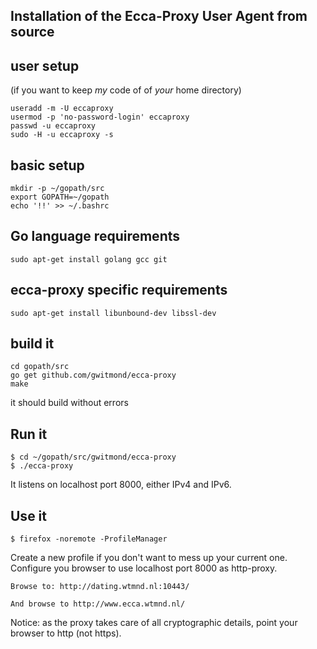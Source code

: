 ## Installation of the Ecca-Proxy User Agent from source

## user setup  

(if you want to keep *my* code of of *your* home directory)

    useradd -m -U eccaproxy
    usermod -p 'no-password-login' eccaproxy
    passwd -u eccaproxy
    sudo -H -u eccaproxy -s


## basic setup

    mkdir -p ~/gopath/src
    export GOPATH=~/gopath
    echo '!!' >> ~/.bashrc

## Go language requirements

    sudo apt-get install golang gcc git

## ecca-proxy specific requirements

    sudo apt-get install libunbound-dev libssl-dev
    
## build it    
    cd gopath/src
    go get github.com/gwitmond/ecca-proxy
    make

it should build without errors


## Run it

    $ cd ~/gopath/src/gwitmond/ecca-proxy
    $ ./ecca-proxy

It listens on localhost port 8000, either IPv4 and IPv6.

## Use it

    $ firefox -noremote -ProfileManager

Create a new profile if you don't want to mess up your current one.
Configure you browser to use localhost port 8000 as http-proxy.

    Browse to: http://dating.wtmnd.nl:10443/
    
    And browse to http://www.ecca.wtmnd.nl/

Notice: as the proxy takes care of all cryptographic details, point your browser to http (not https).

